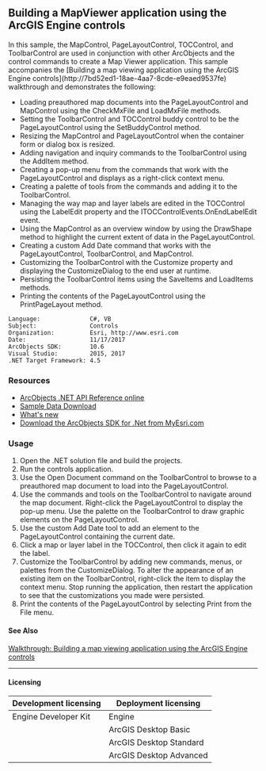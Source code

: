 ## Building a MapViewer application using the ArcGIS Engine controls

  <div xmlns="http://www.w3.org/1999/xhtml" xmlns:my="http://schemas.microsoft.com/office/infopath/2003/myXSD/2006-02-10T23:25:53">In this sample, the MapControl, PageLayoutControl, TOCControl, and ToolbarControl are used in conjunction with other ArcObjects and the control commands to create a Map Viewer application. This sample accompanies the [Building a map viewing application using the ArcGIS Engine controls](http://7bd52ed1-18ae-4aa7-8cde-e9eaed9537fe) walkthrough and demonstrates the following:</div>

*   Loading preauthored map documents into the PageLayoutControl and MapControl using the CheckMxFile and LoadMxFile methods.
*   Setting the ToolbarControl and TOCControl buddy control to be the PageLayoutControl using the SetBuddyControl method.
*   Resizing the MapControl and PageLayoutControl when the container form or dialog box is resized.
*   Adding navigation and inquiry commands to the ToolbarControl using the AddItem method.
*   Creating a pop-up menu from the commands that work with the PageLayoutControl and displays as a right-click context menu.
*   Creating a palette of tools from the commands and adding it to the ToolbarControl.
*   Managing the way map and layer labels are edited in the TOCControl using the LabelEdit property and the ITOCControlEvents.OnEndLabelEdit event.
*   Using the MapControl as an overview window by using the DrawShape method to highlight the current extent of data in the PageLayoutControl.
*   Creating a custom Add Date command that works with the PageLayoutControl, ToolbarControl, and MapControl.
*   Customizing the ToolbarControl with the Customize property and displaying the CustomizeDialog to the end user at runtime.
*   Persisting the ToolbarControl items using the SaveItems and LoadItems methods.
*   Printing the contents of the PageLayoutControl using the PrintPageLayout method.   


<!-- TODO: Fill this section below with metadata about this sample-->
```
Language:              C#, VB
Subject:               Controls
Organization:          Esri, http://www.esri.com
Date:                  11/17/2017
ArcObjects SDK:        10.6
Visual Studio:         2015, 2017
.NET Target Framework: 4.5
```

### Resources

* [ArcObjects .NET API Reference online](http://desktop.arcgis.com/en/arcobjects/latest/net/webframe.htm)  
* [Sample Data Download](../../releases)  
* [What's new](http://desktop.arcgis.com/en/arcobjects/latest/net/webframe.htm#91cabc68-2271-400a-8ff9-c7fb25108546.htm)  
* [Download the ArcObjects SDK for .Net from MyEsri.com](https://my.esri.com/)  

### Usage
1. Open the .NET solution file and build the projects.  
1. Run the controls application.  
1. Use the Open Document command on the ToolbarControl to browse to a preauthored map document to load into the PageLayoutControl.  
1. Use the commands and tools on the ToolbarControl to navigate around the map document. Right-click the PageLayoutControl to display the pop-up menu. Use the palette on the ToolbarControl to draw graphic elements on the PageLayoutControl.  
1. Use the custom Add Date tool to add an element to the PageLayoutControl containing the current date.  
1. Click a map or layer label in the TOCControl, then click it again to edit the label.  
1. Customize the ToolbarControl by adding new commands, menus, or palettes from the CustomizeDialog. To alter the appearance of an existing item on the ToolbarControl, right-click the item to display the context menu. Stop running the application, then restart the application to see that the customizations you made were persisted.  
1. Print the contents of the PageLayoutControl by selecting Print from the File menu.  







#### See Also  
[Walkthrough: Building a map viewing application using the ArcGIS Engine controls](http://desktop.arcgis.com/search/?q=Walkthrough%3A%20Building%20a%20map%20viewing%20application%20using%20the%20ArcGIS%20Engine%20controls&p=0&language=en&product=arcobjects-sdk-dotnet&version=&n=15&collection=help)  


---------------------------------

#### Licensing  
| Development licensing | Deployment licensing | 
| ------------- | ------------- | 
| Engine Developer Kit | Engine |  
|  | ArcGIS Desktop Basic |  
|  | ArcGIS Desktop Standard |  
|  | ArcGIS Desktop Advanced |  


